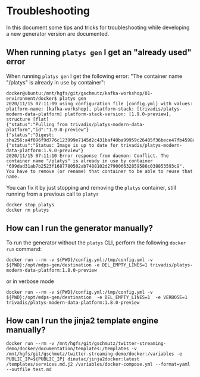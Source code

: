 # Troubleshooting

In this document some tips and tricks for troubleshooting while developing a new generator version are documented. 

## When running `platys gen` I get an "already used" error

When running `platys gen` I get the following error: "The container name "/platys" is already in use by container":

```
docker@ubuntu:/mnt/hgfs/git/gschmutz/kafka-workshop/01-environment/docker$ platys gen
2020/11/15 07:11:09 using configuration file [config.yml] with values:  platform-name: [kafka-workshop], platform-stack: [trivadis/platys-modern-data-platform] platform-stack-version: [1.9.0-preview], structure [flat]
{"status":"Pulling from trivadis/platys-modern-data-platform","id":"1.9.0-preview"}
{"status":"Digest: sha256:a4f096f9d776c123999e7145d2c431baf40ba99959c26405f36bece47fb4598a"}
{"status":"Status: Image is up to date for trivadis/platys-modern-data-platform:1.9.0-preview"}
2020/11/15 07:11:10 Error response from daemon: Conflict. The container name "/platys" is already in use by container "699dad31ab7b2523f1687780502ab7488102d279006632859586c038853593c9". You have to remove (or rename) that container to be able to reuse that name.
```

You can fix it by just stopping and removing the `platys` container, still running from a previous call to `platys`

```
docker stop platys
docker rm platys
```


## How can I run the generator manually?

To run the generator without the `platys` CLI, perform the following `docker run` command:

```
docker run --rm -v ${PWD}/config.yml:/tmp/config.yml -v ${PWD}:/opt/mdps-gen/destination -e DEL_EMPTY_LINES=1 trivadis/platys-modern-data-platform:1.8.0-preview
```

or in verbose mode

```
docker run --rm -v ${PWD}/config.yml:/tmp/config.yml -v ${PWD}:/opt/mdps-gen/destination  -e DEL_EMPTY_LINES=1  -e VERBOSE=1 trivadis/platys-modern-data-platform:1.8.0-preview
```

## How can I run the jinja2 template engine manually?

```
docker run --rm -v /mnt/hgfs/git/gschmutz/twitter-streaming-demo/docker/documentation/templates:/templates -v /mnt/hgfs/git/gschmutz/twitter-streaming-demo/docker:/variables -e PUBLIC_IP=${PUBLIC_IP} dinutac/jinja2docker:latest /templates/services.md.j2 /variables/docker-compose.yml --format=yaml --outfile test.md
```
